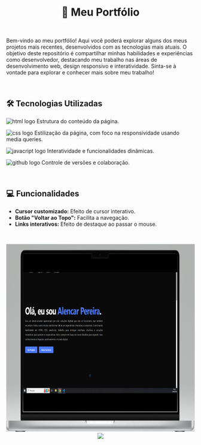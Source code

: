 <h1 align="center">📄 Meu Portfólio</h1>
<br>

<p>Bem-vindo ao meu portfólio! Aqui você poderá explorar alguns dos meus projetos mais recentes, desenvolvidos com as tecnologias mais atuais. O objetivo deste repositório é compartilhar minhas habilidades e experiências como desenvolvedor, destacando meu trabalho nas áreas de desenvolvimento web, design responsivo e interatividade. Sinta-se à vontade para explorar e conhecer mais sobre meu trabalho!</p>
<br>

<h2>🛠 Tecnologias Utilizadas</h2>
<p><img 	src="https://img.shields.io/badge/HTML-239120?style=for-the-badge&logo=html5&logoColor=white" alt="html logo" left="5px"> Estrutura do conteúdo da página.</p>
<p><img src="https://img.shields.io/badge/CSS3-1572B6?style=for-the-badge&logo=css3&logoColor=white" alt="css logo" /> Estilização da página, com foco na responsividade usando media queries.</p>
<p><img src="https://img.shields.io/badge/JavaScript-F7DF1E?style=for-the-badge&logo=javascript&logoColor=black" alt="javacript logo" /> Interatividade e funcionalidades dinâmicas.</p>
<p><img src="https://img.shields.io/badge/GitHub-181717?style=for-the-badge&logo=github&logoColor=white" alt="github logo" /> Controle de versões e colaboração.</p>
<br>

<h2>💻 Funcionalidades</h2>
<ul>
    <li><strong>Cursor customizado:</strong> Efeito de cursor interativo.</li>
    <li><strong>Botão "Voltar ao Topo":</strong> Facilita a navegação.</li>
    <li><strong>Links interativos:</strong> Efeito de destaque ao passar o mouse.</li>
</ul>
<br>

<p align="center" >
<img src="https://github.com/alencarpereira/projeto-portfolio/blob/main/img/portifolio.png?raw=true"   height="500px"/>
<img  src="https://github.com/alencarpereira/easy-shopping/blob/main/img/shopping%20(2).png?raw=true" height="500px">
</p>

